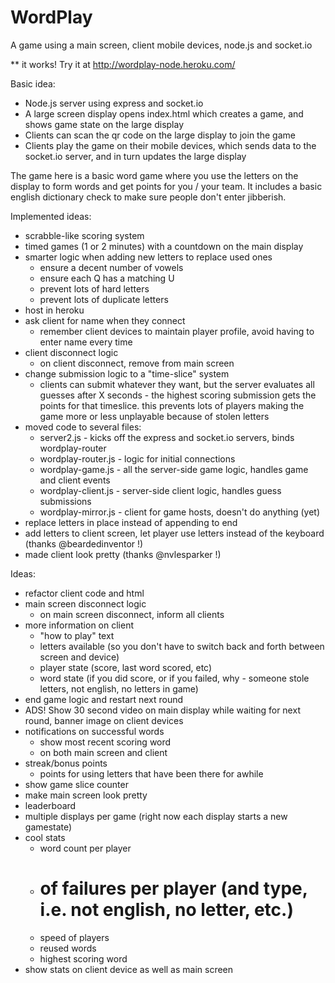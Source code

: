 WordPlay
========

A game using a main screen, client mobile devices, node.js and socket.io

** it works!  Try it at http://wordplay-node.heroku.com/

Basic idea:

- Node.js server using express and socket.io
- A large screen display opens index.html which creates a game, and shows game state on the large display
- Clients can scan the qr code on the large display to join the game
- Clients play the game on their mobile devices, which sends data to the socket.io server, and in turn updates the large display

The game here is a basic word game where you use the letters on the display to form words and get points for you / your team.  It includes a basic english dictionary check to make sure people don't enter jibberish.

Implemented ideas:
- scrabble-like scoring system
- timed games (1 or 2 minutes) with a countdown on the main display
- smarter logic when adding new letters to replace used ones
	- ensure a decent number of vowels
	- ensure each Q has a matching U
	- prevent lots of hard letters
	- prevent lots of duplicate letters
- host in heroku
- ask client for name when they connect
	- remember client devices to maintain player profile, avoid having to enter name every time
- client disconnect logic
	- on client disconnect, remove from main screen
- change submission logic to a "time-slice" system
	- clients can submit whatever they want, but the server evaluates all guesses after X seconds - the highest scoring submission gets the points for that timeslice. this prevents lots of players making the game more or less unplayable because of stolen letters
- moved code to several files:
	- server2.js - kicks off the express and socket.io servers, binds wordplay-router
	- wordplay-router.js - logic for initial connections
	- wordplay-game.js - all the server-side game logic, handles game and client events
	- wordplay-client.js - server-side client logic, handles guess submissions
	- wordplay-mirror.js - client for game hosts, doesn't do anything (yet)
- replace letters in place instead of appending to end
- add letters to client screen, let player use letters instead of the keyboard (thanks @beardedinventor !)
- made client look pretty (thanks @nvlesparker !)

Ideas:
- refactor client code and html
- main screen disconnect logic
	- on main screen disconnect, inform all clients
- more information on client
	- "how to play" text
	- letters available (so you don't have to switch back and forth between screen and device)
	- player state (score, last word scored, etc)
	- word state (if you did score, or if you failed, why - someone stole letters, not english, no letters in game)
- end game logic and restart next round
- ADS! Show 30 second video on main display while waiting for next round, banner image on client devices
- notifications on successful words
	- show most recent scoring word
	- on both main screen and client
- streak/bonus points
	- points for using letters that have been there for awhile
- show game slice counter
- make main screen look pretty
- leaderboard
- multiple displays per game (right now each display starts a new gamestate)
- cool stats
	- word count per player
	- # of failures per player (and type, i.e. not english, no letter, etc.)
	- speed of players
	- reused words
	- highest scoring word
- show stats on client device as well as main screen


